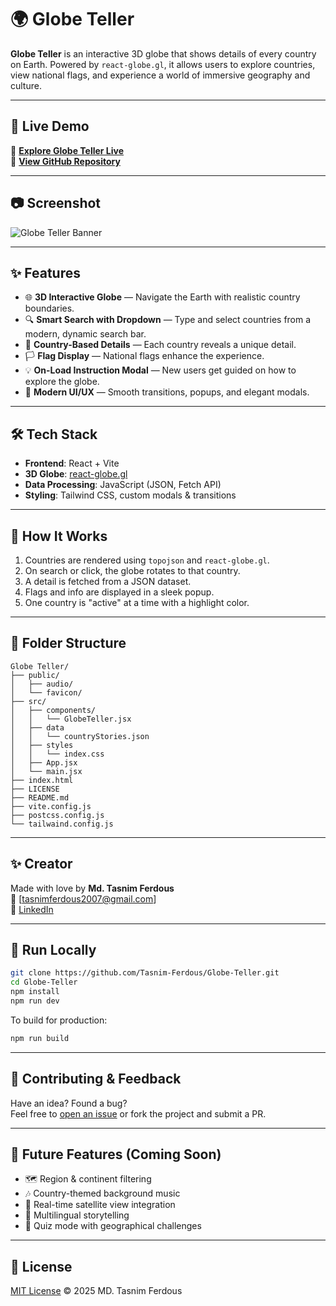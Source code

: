 # 🌍 Globe Teller

**Globe Teller** is an interactive 3D globe that shows details of every country on Earth. Powered by `react-globe.gl`, it allows users to explore countries, view national flags, and experience a world of immersive geography and culture.

---

## 🚀 Live Demo

🔗 **[Explore Globe Teller Live](https://your-demo-link.vercel.app)**  
📁 **[View GitHub Repository](https://github.com/Tasnim-Ferdous/Globe-Teller)**

---

## 📷 Screenshot
![Globe Teller Banner](https://hackclub.slack.com/archives/C016DEDUL87/p1753642491971119?thread_ts=1753642488.136549&cid=C016DEDUL87)

---

## ✨ Features

- 🌐 **3D Interactive Globe** — Navigate the Earth with realistic country boundaries.
- 🔍 **Smart Search with Dropdown** — Type and select countries from a modern, dynamic search bar.
- 📖 **Country-Based Details** — Each country reveals a unique detail.
- 🏳️ **Flag Display** — National flags enhance the  experience.
- 💡 **On-Load Instruction Modal** — New users get guided on how to explore the globe.
- 🎨 **Modern UI/UX** — Smooth transitions, popups, and elegant modals.

---

## 🛠️ Tech Stack

- **Frontend**: React + Vite
- **3D Globe**: [react-globe.gl](https://github.com/vasturiano/react-globe.gl)
- **Data Processing**: JavaScript (JSON, Fetch API)
- **Styling**: Tailwind CSS, custom modals & transitions

---

## 🧠 How It Works

1. Countries are rendered using `topojson` and `react-globe.gl`.
2. On search or click, the globe rotates to that country.
3. A detail is fetched from a JSON dataset.
5. Flags and info are displayed in a sleek popup.
6. One country is "active" at a time with a highlight color.

---

## 📂 Folder Structure

```
Globe Teller/
├── public/
│   ├── audio/              
│   └── favicon/
├── src/
│   ├── components/
│   │   └── GlobeTeller.jsx
│   ├── data
│   │   └── countryStories.json
│   ├── styles
│   │   └── index.css
│   ├── App.jsx
│   └── main.jsx
├── index.html
├── LICENSE
├── README.md
├── vite.config.js
├── postcss.config.js
└── tailwaind.config.js
```

---

## ✨ Creator

Made with love by **Md. Tasnim Ferdous**  
💌 [tasnimferdous2007@gmail.com]  
🔗 [LinkedIn](https://www.linkedin.com/in/md-tasnimferdous/)

---

## 🧪 Run Locally

```bash
git clone https://github.com/Tasnim-Ferdous/Globe-Teller.git
cd Globe-Teller
npm install
npm run dev
```

To build for production:

```bash
npm run build
```

---

## 🐛 Contributing & Feedback

Have an idea? Found a bug?  
Feel free to [open an issue](https://github.com/Tasnim-Ferdous/Globe-Teller/issues) or fork the project and submit a PR.

---

## 📌 Future Features (Coming Soon)

- 🗺️ Region & continent filtering
- 🎶 Country-themed background music
- 📸 Real-time satellite view integration
- 💬 Multilingual storytelling
- 🧩 Quiz mode with geographical challenges

---

## 📜 License

[MIT License](LICENSE) © 2025 MD. Tasnim Ferdous
